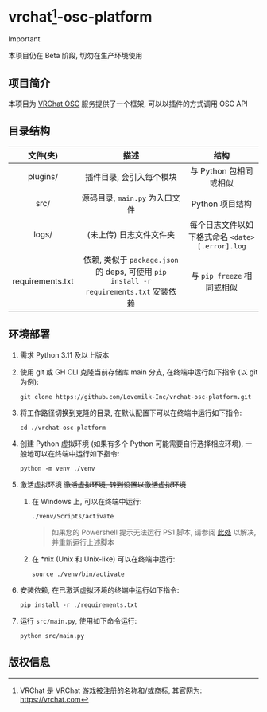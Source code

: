 # vrchat[^vrc]-osc-platform

> [!Important]
> 本项目仍在 Beta 阶段, 切勿在生产环境使用

## 项目简介
本项目为 [VRChat OSC](https://docs.vrchat.com/docs/osc-overview) 服务提供了一个框架, 可以以插件的方式调用 OSC API


## 目录结构
|      文件(夹)       |                                    描述                                     |                 结构                 |
|:----------------:|:-------------------------------------------------------------------------:|:----------------------------------:|
|     plugins/     |                               插件目录, 会引入每个模块                               |          与 Python 包相同或相似           |
|       src/       |                           源码目录, `main.py` 为入口文件                           |            Python 项目结构             |
|      logs/       |                               (未上传) 日志文件文件夹                               | 每个日志文件以如下格式命名 `<date>[.error].log` |
| requirements.txt | 依赖, 类似于 `package.json` 的 deps, 可使用 `pip install -r requirements.txt` 安装依赖 |        与 `pip freeze` 相同或相似        |


## 环境部署
1. 需求 Python 3.11 及以上版本
2. 使用 git 或 GH CLI 克隆当前存储库 main 分支, 在终端中运行如下指令 (以 git 为例):
   ```shell
   git clone https://github.com/Lovemilk-Inc/vrchat-osc-platform.git
   ```
3. 将工作路径切换到克隆的目录, 在默认配置下可以在终端中运行如下指令:
   ```shell
   cd ./vrchat-osc-platform
   ```
4. 创建 Python 虚拟环境 (如果有多个 Python 可能需要自行选择相应环境), 一般地可以在终端中运行如下指令: <br>
   ```shell
   python -m venv ./venv
   ```
5. 激活虚拟环境 ~~激活虚拟环境, 转到设置以激活虚拟环境~~
   1. 在 Windows 上, 可以在终端中运行:
      ```shell
      ./venv/Scripts/activate
      ```
      > 如果您的 Powershell 提示无法运行 PS1 脚本, 请参阅 [此处](https://learn.microsoft.com/zh-cn/powershell/module/microsoft.powershell.core/about/about_scripts?view=powershell-7.4#how-to-run-a-script)
      以解决, 并重新运行上述脚本
   2. 在 *nix (Unix 和 Unix-like) 可以在终端中运行: 
      ```shell
      source ./venv/bin/activate
      ```
   
6. 安装依赖, 在已激活虚拟环境的终端中运行如下指令:
   ```shell
   pip install -r ./requirements.txt
   ```
7. 运行 `src/main.py`, 使用如下命令运行:
   ```shell
   python src/main.py
   ```

## 版权信息
[^vrc]: VRChat 是 VRChat 游戏被注册的名称和/或商标, 其官网为: <https://vrchat.com>
